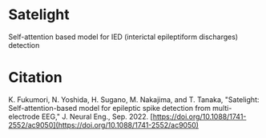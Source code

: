 # Satelight
Self-attention based model for IED (interictal epileptiform discharges) detection



# Citation
K. Fukumori, N. Yoshida, H. Sugano, M. Nakajima, and T. Tanaka, "Satelight: Self-attention-based model for epileptic spike detection from multi-electrode EEG," J. Neural Eng., Sep. 2022.
[https://doi.org/10.1088/1741-2552/ac9050](https://doi.org/10.1088/1741-2552/ac9050)
